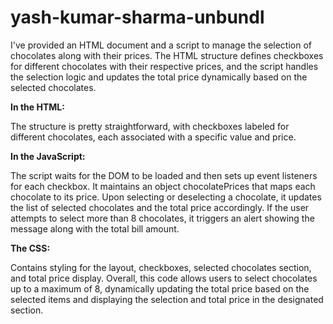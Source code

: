 # yash-kumar-sharma-unbundl
I've provided an HTML document and a script to manage the selection of chocolates along with their prices. The HTML structure defines checkboxes for different chocolates with their respective prices, and the script handles the selection logic and updates the total price dynamically based on the selected chocolates.

**In the HTML:**

The structure is pretty straightforward, with checkboxes labeled for different chocolates, each associated with a specific value and price.

**In the JavaScript:**

The script waits for the DOM to be loaded and then sets up event listeners for each checkbox.
It maintains an object chocolatePrices that maps each chocolate to its price.
Upon selecting or deselecting a chocolate, it updates the list of selected chocolates and the total price accordingly.
If the user attempts to select more than 8 chocolates, it triggers an alert showing the message along with the total bill amount.

**The CSS:**

Contains styling for the layout, checkboxes, selected chocolates section, and total price display.
Overall, this code allows users to select chocolates up to a maximum of 8, dynamically updating the total price based on the selected items and displaying the selection and total price in the designated section.
